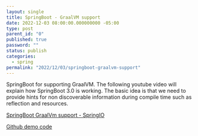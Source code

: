 ```yaml
---
layout: single
title: SpringBoot - GraalVM support
date: 2022-12-03 08:00:00.000000000 -05:00
type: post
parent_id: "0"
published: true
password: ""
status: publish
categories:
  - spring
permalink: "2022/12/03/springboot-graalvm-support"
---
```


SpringBoot for supporting GraalVM. The following youtube video will explain how SpringBoot 3.0 is working. The basic idea is that we need to provide hints for non discoverable information during compile time such as reflection and resources.

[SpringBoot GraalVm support - SpringIO](https://www.youtube.com/watch?v=oTn8SHz5Ux8&list=PLe6FX2SlkJdTVSt4D3bBCOkVeXB0qGdEY&index=8)

[Github demo code](https://github.com/snicoll/demo-aot-native)
